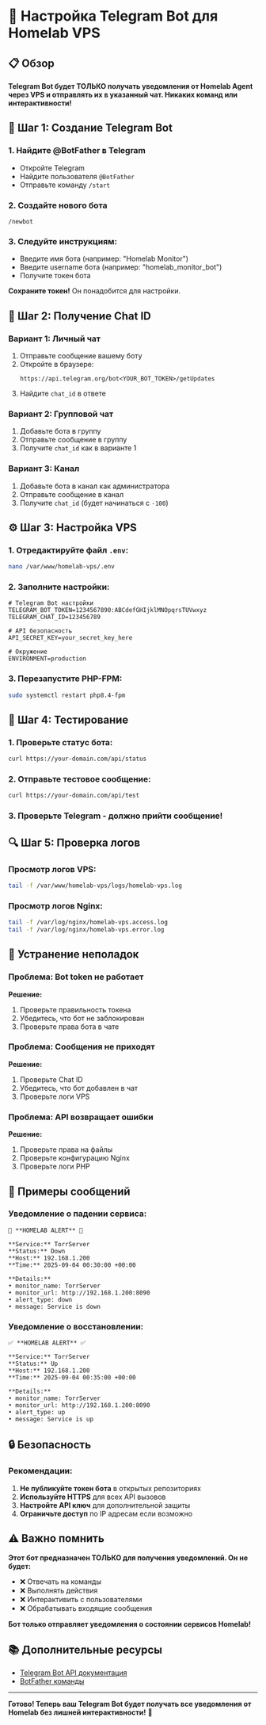 # 🤖 Настройка Telegram Bot для Homelab VPS

## 📋 Обзор

**Telegram Bot будет ТОЛЬКО получать уведомления от Homelab Agent через VPS и отправлять их в указанный чат. Никаких команд или интерактивности!**

## 🚀 Шаг 1: Создание Telegram Bot

### 1. Найдите @BotFather в Telegram
- Откройте Telegram
- Найдите пользователя `@BotFather`
- Отправьте команду `/start`

### 2. Создайте нового бота
```
/newbot
```

### 3. Следуйте инструкциям:
- Введите имя бота (например: "Homelab Monitor")
- Введите username бота (например: "homelab_monitor_bot")
- Получите токен бота

**Сохраните токен!** Он понадобится для настройки.

## 🔐 Шаг 2: Получение Chat ID

### Вариант 1: Личный чат
1. Отправьте сообщение вашему боту
2. Откройте в браузере:
   ```
   https://api.telegram.org/bot<YOUR_BOT_TOKEN>/getUpdates
   ```
3. Найдите `chat_id` в ответе

### Вариант 2: Групповой чат
1. Добавьте бота в группу
2. Отправьте сообщение в группу
3. Получите `chat_id` как в варианте 1

### Вариант 3: Канал
1. Добавьте бота в канал как администратора
2. Отправьте сообщение в канал
3. Получите `chat_id` (будет начинаться с `-100`)

## ⚙️ Шаг 3: Настройка VPS

### 1. Отредактируйте файл `.env`:
```bash
nano /var/www/homelab-vps/.env
```

### 2. Заполните настройки:
```env
# Telegram Bot настройки
TELEGRAM_BOT_TOKEN=1234567890:ABCdefGHIjklMNOpqrsTUVwxyz
TELEGRAM_CHAT_ID=123456789

# API безопасность
API_SECRET_KEY=your_secret_key_here

# Окружение
ENVIRONMENT=production
```

### 3. Перезапустите PHP-FPM:
```bash
sudo systemctl restart php8.4-fpm
```

## 🧪 Шаг 4: Тестирование

### 1. Проверьте статус бота:
```bash
curl https://your-domain.com/api/status
```

### 2. Отправьте тестовое сообщение:
```bash
curl https://your-domain.com/api/test
```

### 3. Проверьте Telegram - должно прийти сообщение!

## 🔍 Шаг 5: Проверка логов

### Просмотр логов VPS:
```bash
tail -f /var/www/homelab-vps/logs/homelab-vps.log
```

### Просмотр логов Nginx:
```bash
tail -f /var/log/nginx/homelab-vps.access.log
tail -f /var/log/nginx/homelab-vps.error.log
```

## 🚨 Устранение неполадок

### Проблема: Bot token не работает
**Решение:**
1. Проверьте правильность токена
2. Убедитесь, что бот не заблокирован
3. Проверьте права бота в чате

### Проблема: Сообщения не приходят
**Решение:**
1. Проверьте Chat ID
2. Убедитесь, что бот добавлен в чат
3. Проверьте логи VPS

### Проблема: API возвращает ошибки
**Решение:**
1. Проверьте права на файлы
2. Проверьте конфигурацию Nginx
3. Проверьте логи PHP

## 📱 Примеры сообщений

### Уведомление о падении сервиса:
```
🚨 **HOMELAB ALERT** 🚨

**Service:** TorrServer
**Status:** Down
**Host:** 192.168.1.200
**Time:** 2025-09-04 00:30:00 +00:00

**Details:**
• monitor_name: TorrServer
• monitor_url: http://192.168.1.200:8090
• alert_type: down
• message: Service is down
```

### Уведомление о восстановлении:
```
✅ **HOMELAB ALERT** ✅

**Service:** TorrServer
**Status:** Up
**Host:** 192.168.1.200
**Time:** 2025-09-04 00:35:00 +00:00

**Details:**
• monitor_name: TorrServer
• monitor_url: http://192.168.1.200:8090
• alert_type: up
• message: Service is up
```

## 🔒 Безопасность

### Рекомендации:
1. **Не публикуйте токен бота** в открытых репозиториях
2. **Используйте HTTPS** для всех API вызовов
3. **Настройте API ключ** для дополнительной защиты
4. **Ограничьте доступ** по IP адресам если возможно

## ⚠️ Важно помнить

**Этот бот предназначен ТОЛЬКО для получения уведомлений. Он не будет:**
- ❌ Отвечать на команды
- ❌ Выполнять действия
- ❌ Интерактивить с пользователями
- ❌ Обрабатывать входящие сообщения

**Бот только отправляет уведомления о состоянии сервисов Homelab!**

## 📚 Дополнительные ресурсы

- [Telegram Bot API документация](https://core.telegram.org/bots/api)
- [BotFather команды](https://core.telegram.org/bots#botfather)

---

**Готово! Теперь ваш Telegram Bot будет получать все уведомления от Homelab без лишней интерактивности!** 🎉
